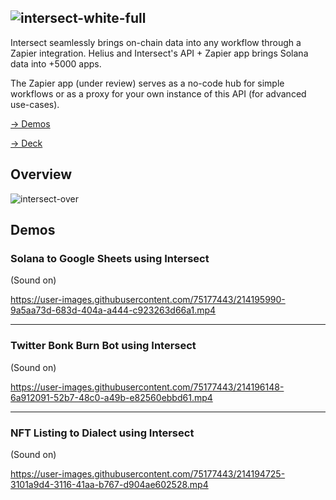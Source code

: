 ![intersect-white-full](https://user-images.githubusercontent.com/75177443/214194157-afc41e02-9c48-49df-8584-725dc5edb37a.svg)
---
Intersect seamlessly brings on-chain data into any workflow through a Zapier integration.
Helius and Intersect's API + Zapier app brings Solana data into +5000 apps. 

The Zapier app (under review) serves as a no-code hub for simple workflows or as a proxy for your own instance of this API (for advanced use-cases).


[→ Demos](https://github.com/0xcen/intersect/tree/main#demos)

[→ Deck](https://github.com/0xcen/intersect/files/10485766/Intersect-deck.pdf)


## Overview
![intersect-over](https://user-images.githubusercontent.com/75177443/214194268-d0deb6ac-771d-4501-a5a9-75733a362308.png)




## Demos
### Solana to Google Sheets using Intersect
(Sound on)

https://user-images.githubusercontent.com/75177443/214195990-9a5aa73d-683d-404a-a444-c923263d66a1.mp4

---

### Twitter Bonk Burn Bot using Intersect
(Sound on)

https://user-images.githubusercontent.com/75177443/214196148-6a912091-52b7-48c0-a49b-e82560ebbd61.mp4

---
### NFT Listing to Dialect using Intersect
(Sound on)

https://user-images.githubusercontent.com/75177443/214194725-3101a9d4-3116-41aa-b767-d904ae602528.mp4



